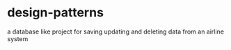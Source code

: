 # design-patterns
a database like project for saving updating and deleting data from an airline system

